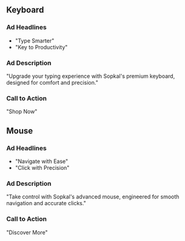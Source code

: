 ## Keyboard
### Ad Headlines
* "Type Smarter"
* "Key to Productivity"

### Ad Description
"Upgrade your typing experience with Sopkal's premium keyboard, designed for comfort and precision."

### Call to Action
"Shop Now"

## Mouse
### Ad Headlines
* "Navigate with Ease"
* "Click with Precision"

### Ad Description
"Take control with Sopkal's advanced mouse, engineered for smooth navigation and accurate clicks."

### Call to Action
"Discover More"